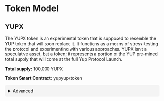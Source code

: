 # Token Model

## YUPX

The YUPX token is an experimental token that is supposed to resemble the YUP token that will soon replace it. It functions as a means of stress-testing the protocol and experimenting with various approaches. YUPX isn't a speculative asset, but a token; it represents a portion of the YUP pre-mined total supply that will come at the full Yup Protocol Launch.


**Total supply:** 100,000 YUPX

**Token Smart Contract:** yupyupxtoken

<details toggle style="background:#f4f4f4; padding:10px; border-radius: 5px;">
  <summary toggle>Advanced</summary>
<br>
The YUP ( Ұ ) token is designed to be a fungible cryptoasset used to increase impact and engage with the Yup network and ad marketplace. New tokens are minted under a strict predetermined schedule. The token reward mechanism mints new Ұ tokens and
distributes them according to the influence function. The advertising marketplace facilitates the exchange of sponsored content and influencers. The account asset exchange allows top accounts to distribute and sell portions of their account in non-fungible tokens.
</details>
